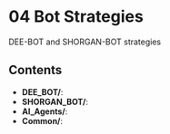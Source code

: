 # 04 Bot Strategies

DEE-BOT and SHORGAN-BOT strategies

## Contents

- **DEE_BOT/**: 
- **SHORGAN_BOT/**: 
- **AI_Agents/**: 
- **Common/**: 
